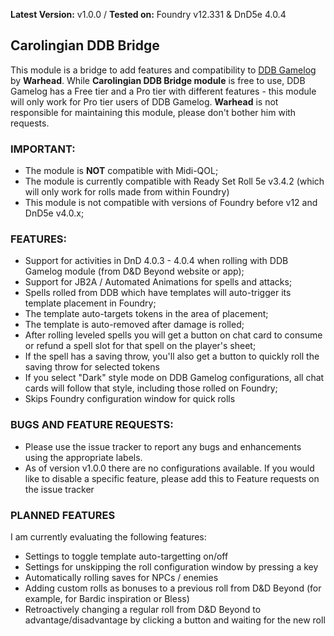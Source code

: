 **Latest Version:** v1.0.0 / 
**Tested on:** Foundry v12.331 & DnD5e 4.0.4

## Carolingian DDB Bridge
This module is a bridge to add features and compatibility to [DDB Gamelog](https://github.com/IamWarHead/ddb-game-log/) by **Warhead**. 
While **Carolingian DDB Bridge module** is free to use, DDB Gamelog has a Free tier and a Pro tier with different features - this module will only work for Pro tier users of DDB Gamelog. **Warhead** is not responsible for maintaining this module, please don't bother him with requests.

### IMPORTANT:
- The module is **NOT** compatible with Midi-QOL;
- The module is currently compatible with Ready Set Roll 5e v3.4.2 (which will only work for rolls made from within Foundry)
- This module is not compatible with versions of Foundry before v12 and DnD5e v4.0.x;

### FEATURES:
- Support for activities in DnD 4.0.3 - 4.0.4 when rolling with DDB Gamelog module (from D&D Beyond website or app);
- Support for JB2A / Automated Animations for spells and attacks;
- Spells rolled from DDB which have templates will auto-trigger its template placement in Foundry;
- The template auto-targets tokens in the area of placement;
- The template is auto-removed after damage is rolled;
- After rolling leveled spells you will get a button on chat card to consume or refund a spell slot for that spell on the player's sheet;
- If the spell has a saving throw, you'll also get a button to quickly roll the saving throw for selected tokens
- If you select "Dark" style mode on DDB Gamelog configurations, all chat cards will follow that style, including those rolled on Foundry;
- Skips Foundry configuration window for quick rolls

### BUGS AND FEATURE REQUESTS:
- Please use the issue tracker to report any bugs and enhancements using the appropriate labels.
- As of version v1.0.0 there are no configurations available. If you would like to disable a specific feature, please add this to Feature requests on the issue tracker

### PLANNED FEATURES
I am currently evaluating the following features:
- Settings to toggle template auto-targetting on/off
- Settings for unskipping the roll configuration window by pressing a key
- Automatically rolling saves for NPCs / enemies
- Adding custom rolls as bonuses to a previous roll from D&D Beyond (for example, for Bardic inspiration or Bless)
- Retroactively changing a regular roll from D&D Beyond to advantage/disadvantage by clicking a button and waiting for the new roll

